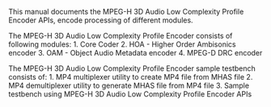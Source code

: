 This manual documents the MPEG-H 3D Audio Low Complexity Profile Encoder APIs, encode processing of different modules.

The MPEG-H 3D Audio Low Complexity Profile Encoder consists of following modules:
	1.  Core Coder
	2.  HOA - Higher Order Ambisonics encoder
	3.  OAM - Object Audio Metadata encoder
	4.  MPEG-D DRC encoder

The MPEG-H 3D Audio Low Complexity Profile Encoder sample testbench consists of:
	1. MP4 multiplexer utility to create MP4 file from MHAS file
	2. MP4 demultiplexer utility to generate MHAS file from MP4 file
	3. Sample testbench using MPEG-H 3D Audio Low Complexity Profile Encoder APIs
